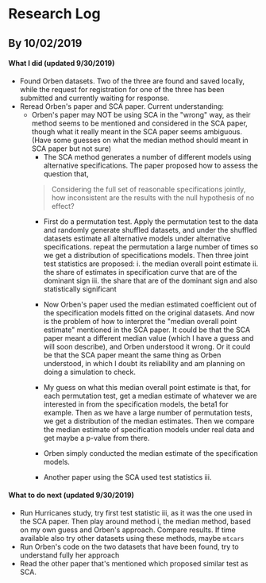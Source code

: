 # Research Log
## By 10/02/2019

#### What I did (updated 9/30/2019)

- Found Orben datasets. Two of the three are found and saved locally, while the request for registration for one of the three has been submitted and currently waiting for response. 
- Reread Orben's paper and SCA paper. Current understanding: 
    - Orben's paper may NOT be using SCA in the "wrong" way, as their method seems to be mentioned and considered in the SCA paper, though what it really meant in the SCA paper seems ambiguous. (Have some guesses on what the median method should meant in SCA paper but not sure)
        - The SCA method generates a number of different models using alternative specifications. The paper proposed how to assess the question that, 
        > Considering the full set of reasonable specifications jointly, how inconsistent are the results with the null hypothesis of no effect? 
        - First do a permutation test. Apply the permutation test to the data and randomly generate shuffled datasets, and under the shuffled datasets estimate all alternative models under alternative specifications. repeat the permutation a large number of times so we get a distribution of specifications models. Then three joint test statistics are proposed: 
            i. the median overall point estimate
            ii. the share of estimates in specification curve that are of the dominant sign
            iii. the share that are of the dominant sign and also statistically significant
            
        - Now Orben's paper used the median estimated coefficient out of the specification models fitted on the original datasets. And now is the problem of how to interpret the "median overall point estimate" mentioned in the SCA paper. It could be that the SCA paper meant a different median value (which I have a guess and will soon describe), and Orben understood it wrong. Or it could be that the SCA paper meant the same thing as Orben understood, in which I doubt its reliability and am planning on doing a simulation to check. 
        - My guess on what this median overall point estimate is that, for each permutation test, get a median estimate of whatever we are interested in from the specification models, the beta1 for example. Then as we have a large number of permutation tests, we get a distribution of the median estimates. Then we compare the median estimate of specification models under real data and get maybe a p-value from there. 
        - Orben simply conducted the median estimate of the specification models.
        - Another paper using the SCA used test statistics iii. 


#### What to do next (updated 9/30/2019)

- Run Hurricanes study, try first test statistic iii, as it was the one used in the SCA paper. Then play around method i, the median method, based on my own guess and Orben's approach. Compare results. If time available also try other datasets using these methods, maybe `mtcars`
- Run Orben's code on the two datasets that have been found, try to understand fully her approach
- Read the other paper that's mentioned which proposed similar test as SCA. 
